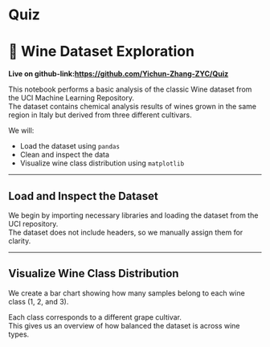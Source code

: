 # Quiz

# 🍷 Wine Dataset Exploration

**Live on github-link:https://github.com/Yichun-Zhang-ZYC/Quiz**

This notebook performs a basic analysis of the classic Wine dataset from the UCI Machine Learning Repository.  
The dataset contains chemical analysis results of wines grown in the same region in Italy but derived from three different cultivars.

We will:
- Load the dataset using `pandas`
- Clean and inspect the data
- Visualize wine class distribution using `matplotlib`

---

## Load and Inspect the Dataset
We begin by importing necessary libraries and loading the dataset from the UCI repository.  
The dataset does not include headers, so we manually assign them for clarity.

---


## Visualize Wine Class Distribution
We create a bar chart showing how many samples belong to each wine class (1, 2, and 3).

Each class corresponds to a different grape cultivar.  
This gives us an overview of how balanced the dataset is across wine types.
